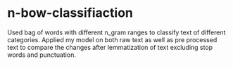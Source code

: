 # n-bow-classifiaction

Used bag of words with different n_gram ranges to classify text of different categories. Applied my model on both raw text as well as pre processed text to compare the changes after lemmatization of text excluding stop words and punctuation.
